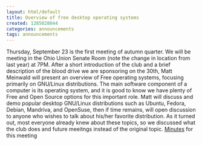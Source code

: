 ```yaml
---
layout: html/default
title: Overview of free desktop operating systems
created: 1285028044
categories: announcements
tags: announcements
---
```

Thursday, September 23 is the first meeting of autumn quarter. We will be meeting in the Ohio Union Senate Room (note the change in location from last year) at 7PM. After a short introduction of the club and a brief description of the blood drive we are sponsoring on the 30th, Matt Meinwald will present an overview of Free operating systems, focusing primarily on GNU/Linux distributions. The main software component of a computer is its operating system, and it is good to know we have plenty of Free and Open Source options for this important role. Matt will discuss and demo popular desktop GNU/Linux distributions such as Ubuntu, Fedora, Debian, Mandriva, and OpenSuse, then if time remains, will open discussion to anyone who wishes to talk about his/her favorite distribution. As it turned out, most everyone already knew about these topics, so we discussed what the club does and future meeitngs instead of the original topic. [Minutes](/~paradigm/minutes.html#htoc7) for this meeting
